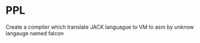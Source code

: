# PPL
Create a compiler which translate JACK languague to VM to asm by unknow langauge named falcon
